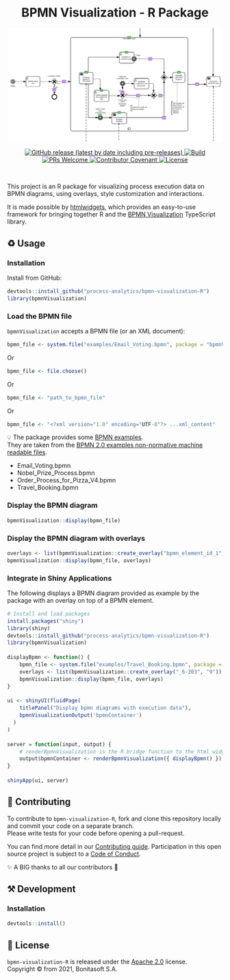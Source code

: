 <h1 align="center">BPMN Visualization - R Package</h1>
<div align="center">
    <p align="center"> <img title="Email Voting BPMN Diagram with overlays" src="doc/example_email_voting_with_overlays.png" alt="Email Voting BPMN Diagram with overlays"></p>
    <p align="center">
        <a href="https://github.com/process-analytics/bpmn-visualization-R/releases">
          <img alt="GitHub release (latest by date including pre-releases)" src="https://img.shields.io/github/v/release/process-analytics/bpmn-visualization-R?label=changelog&include_prereleases"> 
        </a>
        <a href="https://github.com/process-analytics/bpmn-visualization-R/actions/workflows/R-CMD-check.yaml">
          <img alt="Build" src="https://github.com/process-analytics/bpmn-visualization-R/workflows/R-CMD-check/badge.svg"> 
        </a>
        <br>
        <a href="CONTRIBUTING.md">
          <img alt="PRs Welcome" src="https://img.shields.io/badge/PRs-welcome-ff69b4.svg?style=flat-square"> 
        </a>
        <a href="https://github.com/process-analytics/.github/blob/main/CODE_OF_CONDUCT.md">
          <img alt="Contributor Covenant" src="https://img.shields.io/badge/Contributor%20Covenant-v2.0%20adopted-ff69b4.svg"> 
        </a> 
        <a href="LICENSE">
          <img alt="License" src="https://img.shields.io/github/license/process-analytics/bpmn-visualization-R?color=blue"> 
        </a>
    </p>
</div>  
<br>

This project is an R package for visualizing process execution data on BPMN diagrams, using overlays, style customization and interactions.

It is made possible by [htmlwidgets](http://www.htmlwidgets.org/), which provides an easy-to-use framework for bringing together R and the [BPMN Visualization](https://github.com/process-analytics/bpmn-visualization-js) TypeScript library.

## ♻️ Usage
### Installation
Install from GitHub:
```r
devtools::install_github("process-analytics/bpmn-visualization-R")
library(bpmnVisualization)
```

### Load the BPMN file
`bpmnVisualization` accepts a BPMN file (or an XML document):

```r
bpmn_file <- system.file("examples/Email_Voting.bpmn", package = "bpmnVisualization") # File from the package
```

Or
```r
bpmn_file <- file.choose()
```

Or
```r
bpmn_file <- "path_to_bpmn_file"
```

Or
```r
bpmn_file <- "<?xml version="1.0" encoding="UTF-8"?> ...xml_content"
```

💡 The package provides some [BPMN examples](./inst/examples). \
They are taken from the [BPMN 2.0 examples non-normative machine readable files](https://www.omg.org/spec/BPMN/2.0).
- Email_Voting.bpmn
- Nobel_Prize_Process.bpmn
- Order_Process_for_Pizza_V4.bpmn
- Travel_Booking.bpmn

### Display the BPMN diagram
```r
bpmnVisualization::display(bpmn_file)
```


### Display the BPMN diagram with overlays

```r
overlays <- list(bpmnVisualization::create_overlay("bpmn_element_id_1", "42"), bpmnVisualization::create_overlay("bpmn_element_id_2", "9"))
bpmnVisualization::display(bpmn_file, overlays)
```


### Integrate in Shiny Applications

The following displays a BPMN diagram provided as example by the package with an overlay on top of a BPMN element.

```r
# Install and load packages
install.packages("shiny")
library(shiny)
devtools::install_github("process-analytics/bpmn-visualization-R")
library(bpmnVisualization)

displayBpmn <- function() {
    bpmn_file <- system.file("examples/Travel_Booking.bpmn", package = "bpmnVisualization")
    overlays <- list(bpmnVisualization::create_overlay("_6-203", "9"))
    bpmnVisualization::display(bpmn_file, overlays)
}

ui <- shinyUI(fluidPage(
    titlePanel("Display bpmn diagrams with execution data"),
    bpmnVisualizationOutput('bpmnContainer')
  )
)

server = function(input, output) {
    # renderBpmnVisualization is the R bridge function to the html widgets
    output$bpmnContainer <- renderBpmnVisualization({ displayBpmn() })
}

shinyApp(ui, server)
```

## 🔧 Contributing

To contribute to `bpmn-visualization-R`, fork and clone this repository locally and commit your code on a separate branch. \
Please write tests for your code before opening a pull-request.

You can find more detail in our [Contributing guide](CONTRIBUTING.md). Participation in this open source project is subject to a [Code of Conduct](CODE_OF_CONDUCT.md).

✨ A BIG thanks to all our contributors 🙂

## ⚒️ Development
### Installation
```r
devtools::install()
```

## 📃 License

`bpmn-visualization-R` is released under the [Apache 2.0](LICENSE) license. \
Copyright &copy; from 2021, Bonitasoft S.A.
